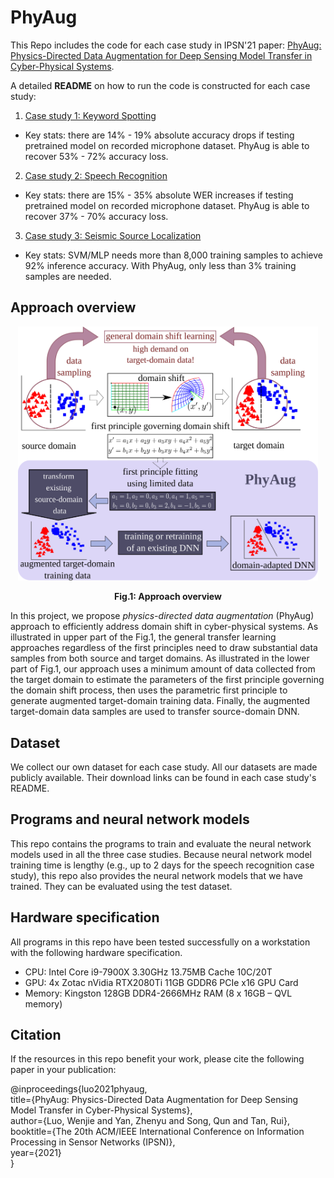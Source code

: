 # PhyAug
This Repo includes the code for each case study in IPSN'21 paper: [PhyAug: Physics-Directed Data Augmentation for Deep Sensing Model Transfer in Cyber-Physical Systems](https://arxiv.org/pdf/2104.01160.pdf).

A detailed **README** on how to run the code is constructed for each case study:
1. [Case study 1: Keyword Spotting](https://github.com/jiegev5/PhyAug/tree/main/key_word_spotting)
  - Key stats: there are 14% - 19% absolute accuracy drops if testing pretrained model on recorded microphone dataset. PhyAug is able to recover 53% - 72% accuracy loss.
2. [Case study 2: Speech Recognition](https://github.com/jiegev5/PhyAug/tree/main/ASR)
  - Key stats: there are 15% - 35% absolute WER increases if testing pretrained model on recorded microphone dataset. PhyAug is able to recover 37% - 70% accuracy loss.
3. [Case study 3: Seismic Source Localization](https://github.com/jiegev5/PhyAug/tree/main/seismic_localization)
  - Key stats: SVM/MLP needs more than 8,000 training samples to achieve 92% inference accuracy. With PhyAug, only less than 3% training samples are needed.

## Approach overview
<p align="center"><img src="overview.svg" width="480"\></p>
<p align="center"><strong>Fig.1: Approach overview</strong></p>

In this project, we propose *physics-directed data augmentation* (PhyAug) approach to efficiently address domain shift in cyber-physical systems. As illustrated in upper part of the Fig.1, the general transfer learning approaches regardless of the first principles need to draw substantial data samples from both source and target domains. As illustrated in the lower part of Fig.1, our approach uses a minimum amount of data collected from the target domain to estimate the parameters of the first principle governing the domain shift process, then uses the parametric first principle to generate augmented target-domain training data. Finally, the augmented target-domain data samples are used to transfer source-domain DNN.

## Dataset
We collect our own dataset for each case study. All our datasets are made publicly available. Their download links can be found in each case study's README. 

## Programs and neural network models
This repo contains the programs to train and evaluate the neural network models used in all the three case studies. Because neural network model training time is lengthy (e.g., up to 2 days for the speech recognition case study), this repo also provides the neural network models that we have trained. They can be evaluated using the test dataset.

## Hardware specification
All programs in this repo have been tested successfully on a workstation with the following hardware specification.
- CPU: Intel Core i9-7900X 3.30GHz 13.75MB Cache 10C/20T
- GPU: 4x Zotac nVidia RTX2080Ti 11GB GDDR6 PCIe x16 GPU Card
- Memory: Kingston 128GB DDR4-2666MHz RAM (8 x 16GB – QVL memory)

## Citation
If the resources in this repo benefit your work, please cite the following paper in your publication:

@inproceedings{luo2021phyaug, \
  title={PhyAug: Physics-Directed Data Augmentation for Deep Sensing Model Transfer in Cyber-Physical Systems},\
  author={Luo, Wenjie and Yan, Zhenyu and Song, Qun and Tan, Rui},\
  booktitle={The 20th ACM/IEEE International Conference on Information Processing in Sensor Networks (IPSN)},\
  year={2021}\
}
